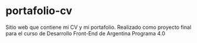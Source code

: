 # portafolio-cv
Sitio web que contiene mi CV y mi portafolio. Realizado como proyecto final para el curso de Desarrollo Front-End de Argentina Programa 4.0
